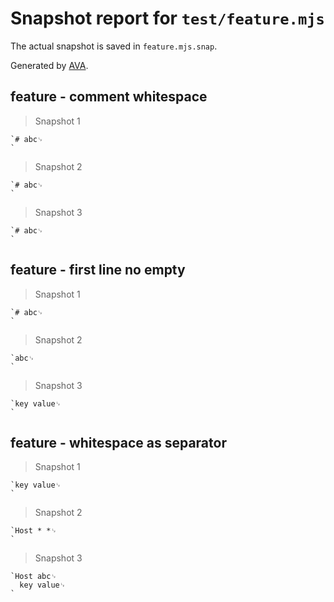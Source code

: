 # Snapshot report for `test/feature.mjs`

The actual snapshot is saved in `feature.mjs.snap`.

Generated by [AVA](https://avajs.dev).

## feature - comment whitespace

> Snapshot 1

    `# abc␊
    `

> Snapshot 2

    `# abc␊
    `

> Snapshot 3

    `# abc␊
    `

## feature - first line no empty

> Snapshot 1

    `# abc␊
    `

> Snapshot 2

    `abc␊
    `

> Snapshot 3

    `key value␊
    `

## feature - whitespace as separator

> Snapshot 1

    `key value␊
    `

> Snapshot 2

    `Host * *␊
    `

> Snapshot 3

    `Host abc␊
      key value␊
    `
